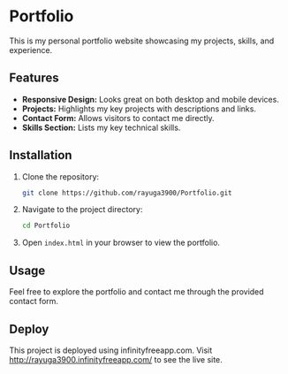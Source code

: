 # Portfolio

This is my personal portfolio website showcasing my projects, skills, and experience.

## Features

- **Responsive Design:** Looks great on both desktop and mobile devices.
- **Projects:** Highlights my key projects with descriptions and links.
- **Contact Form:** Allows visitors to contact me directly.
- **Skills Section:** Lists my key technical skills.

## Installation

1. Clone the repository:
    ```bash
    git clone https://github.com/rayuga3900/Portfolio.git
    ```
2. Navigate to the project directory:
    ```bash
    cd Portfolio
    ```
3. Open `index.html` in your browser to view the portfolio.

## Usage

Feel free to explore the portfolio and contact me through the provided contact form. 
## Deploy
This project is deployed using infinityfreeapp.com. Visit http://rayuga3900.infinityfreeapp.com/ to see the live site.
 
